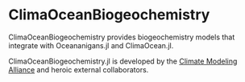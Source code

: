 # ClimaOceanBiogeochemistry

ClimaOceanBiogeochemistry provides biogeochemistry models that integrate with Oceananigans.jl and ClimaOcean.jl.

ClimaOceanBiogeochemistry.jl is developed by the [Climate Modeling Alliance](https://clima.caltech.edu) and heroic external collaborators.

